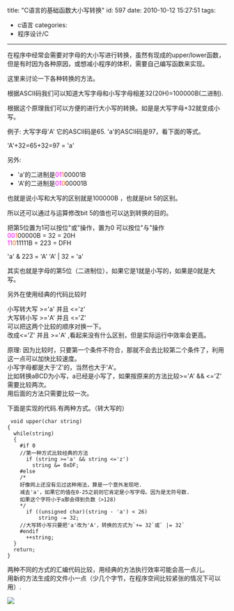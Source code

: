 title: "C语言的基础函数大小写转换"
id: 597
date: 2010-10-12 15:27:51
tags: 
- c语言
categories: 
- 程序设计/C
---

 在程序中经常会需要对字母的大小写进行转换，虽然有现成的upper/lower函数，但是有时因为各种原因，或想减小程序的体积，需要自己编写函数来实现。

 这里来讨论一下各种转换的方法。

根据ASCII码我们可以知道大写字母和小写字母相差32(20H)=100000B(二进制).

根据这个原理我们可以方便的进行大小写的转换。如是是大写字母+32就变成小写。

 例子: 大写字母'A' 它的ASCII码是65\. 'a'的ASCII码是97，看下面的等式。
 
 'A'+32=65+32=97 = 'a'
 
 另外:
 
 * 'a'的二进制是<font color="#FF00FF">01</font><font color="#FF6800">1</font>00001B
 * 'A'的二进制是<font color="#FF00FF">01</font><font color="#FF6800">0</font>00001B

也就是说小写和大写的区别就是100000B ，也就是bit 5的区别。

 所以还可以通过与运算修改bit 5的值也可以达到转换的目的。

把第5位置为1可以按位"或"操作，置为0 可以按位"与"操作  
 <font color="#FF00FF">00</font><font color="#FF6800">1</font>00000B = 32 = 20H  
 <font color="#FF00FF">11</font><font color="#FF6800">0</font>11111B = 223 = DFH  

'a' & 223 = 'A'    'A' | 32 = 'a'

其实也就是字母的第5位（二进制位），如果它是1就是小写的，如果是0就是大写。

另外在使用经典的代码比较时

小写转大写 >='a' 并且 <='z'  
大写转小写 >='A' 并且 <='Z'  
可以把这两个比较的顺序对换一下。  
改成<='Z' 并且 >='A' ,看起来没有什么区别，但是实际运行中效率会更高。   

 原理: 因为比较时，只要第一个条件不符合，那就不会去比较第二个条件了，利用这一点可以加快比较速度。   
 小写字母都是大于'Z'的，当然也大于'A'。  
 比如转换aBCD为小写，a已经是小写了，如果按原来的方法比较>='A' && <='Z' 需要比较两次。  
 用后面的方法只需要比较一次。  

 下面是实现的代码.有两种方式。（转大写的）
```
 void upper(char string)
{
  while(string)
  {
    #if 0
    //第一种方式比较经典的方法
      if (string >='a' && string <='z')
        string &= 0xDF;
    #else
    /*
    好像网上还没有见过这种用法，算是一个意外发现吧.
    减去'a'，如果它的值在0-25之前则它肯定是小写字母。因为是无符号数.
    如果这个字符小于a那会得到负数（>128)
    */
      if ((unsigned char)(string - 'a') < 26)
          string -= 32;
    //大写转小写只要把'a'改为'A'，转换的方式为`+= 32`或` |= 32`
    #endif
      ++string;
  }
  return;
}
```

两种不同的方式的汇编代码比较，用经典的方法执行效率可能会高一点儿。  
 用新的方法生成的文件小一点（少几个字节，在程序空间比较紧张的情况下可以用）.

![]([CDN_URL]:/upload/2010/10/1EEC7B5D67C99ACAD6F65CEB18DAD7A607AAAB5D.png)
